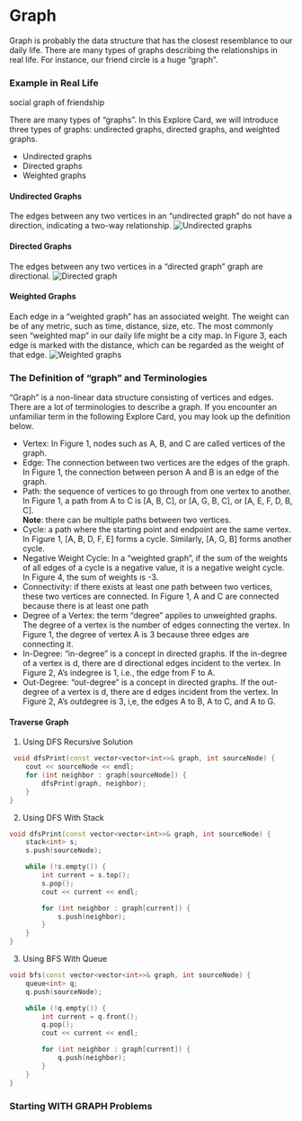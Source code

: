 # Graph


Graph is probably the data structure that has the closest resemblance to our daily life. There are many types of graphs describing the relationships in real life. For instance, our friend circle is a huge “graph”.

### Example in Real Life
social graph of friendship

There are many types of “graphs”. In this Explore Card, we will introduce three types of graphs: undirected graphs, directed graphs, and weighted graphs.

- Undirected graphs
- Directed graphs
- Weighted graphs


#### Undirected Graphs

The edges between any two vertices in an “undirected graph” do not have a direction, indicating a two-way relationship.
![Undirected graphs](/public/Undirectedgraphs.png)


#### Directed Graphs

The edges between any two vertices in a “directed graph” graph are directional.
![Directed graph](/public/Directedgraphs.png)


#### Weighted Graphs

Each edge in a “weighted graph” has an associated weight. The weight can be of any metric, such as time, distance, size, etc. The most commonly seen “weighted map” in our daily life might be a city map. In Figure 3, each edge is marked with the distance, which can be regarded as the weight of that edge.
![Weighted graphs](/public/Weightedgraphs.png)


### The Definition of “graph” and Terminologies

“Graph” is a non-linear data structure consisting of vertices and edges. There are a lot of terminologies to describe a graph. If you encounter an unfamiliar term in the following Explore Card, you may look up the definition below.

- Vertex: In Figure 1, nodes such as A, B, and C are called vertices of the graph.
- Edge: The connection between two vertices are the edges of the graph. In Figure 1, the connection between person A and B is an edge of the graph.
- Path: the sequence of vertices to go through from one vertex to another. In Figure 1, a path from A to C is [A, B, C], or [A, G, B, C], or [A, E, F, D, B, C]. <br/>
  **Note**: there can be multiple paths between two vertices.
- Cycle: a path where the starting point and endpoint are the same vertex. In Figure 1, [A, B, D, F, E] forms a cycle. Similarly, [A, G, B] forms another cycle.
- Negative Weight Cycle: In a “weighted graph”, if the sum of the weights of all edges of a cycle is a negative value, it is a negative weight cycle. In Figure 4, the sum of weights is -3.
- Connectivity: if there exists at least one path between two vertices, these two vertices are connected. In Figure 1, A and C are connected because there is at least one path
- Degree of a Vertex: the term “degree” applies to unweighted graphs. The degree of a vertex is the number of edges connecting the vertex. In Figure 1, the degree of vertex A is 3 because three edges are connecting it.
- In-Degree: “in-degree” is a concept in directed graphs. If the in-degree of a vertex is d, there are d directional edges incident to the vertex. In Figure 2, A’s indegree is 1, i.e., the edge from F to A.
- Out-Degree: “out-degree” is a concept in directed graphs. If the out-degree of a vertex is d, there are d edges incident from the vertex. In Figure 2, A’s outdegree is 3, i,e, the edges A to B, A to C, and A to G.


#### Traverse Graph

1. Using DFS Recursive Solution

```c++
 void dfsPrint(const vector<vector<int>>& graph, int sourceNode) {
    cout << sourceNode << endl;
    for (int neighbor : graph[sourceNode]) {
        dfsPrint(graph, neighbor);
    }
}
```

2. Using DFS With Stack

```c++
void dfsPrint(const vector<vector<int>>& graph, int sourceNode) {
    stack<int> s;
    s.push(sourceNode);

    while (!s.empty()) {
        int current = s.top();
        s.pop();
        cout << current << endl;

        for (int neighbor : graph[current]) {
            s.push(neighbor);
        }
    }
}
```

3. Using BFS With Queue

```c++
void bfs(const vector<vector<int>>& graph, int sourceNode) {
    queue<int> q;
    q.push(sourceNode);

    while (!q.empty()) {
        int current = q.front();
        q.pop();
        cout << current << endl;

        for (int neighbor : graph[current]) {
            q.push(neighbor);
        }
    }
}
```


### Starting WITH GRAPH Problems

